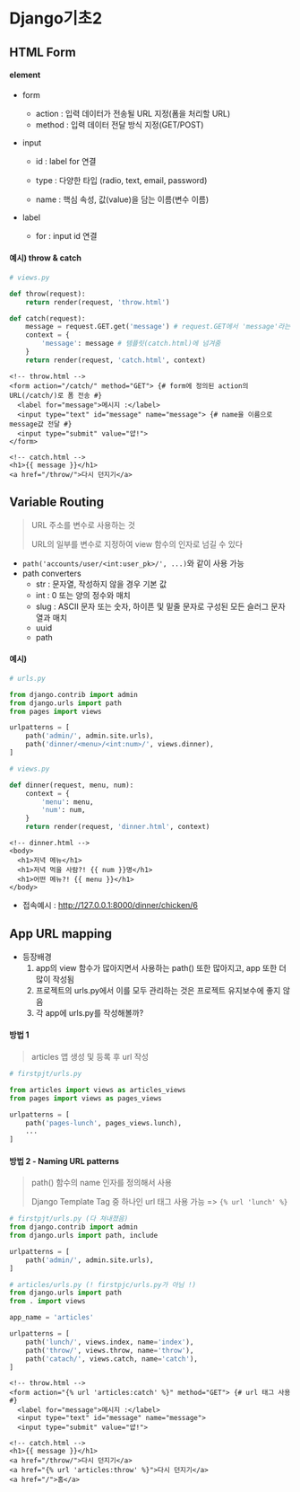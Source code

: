 # Django기초2



## HTML Form

#### element

- form 
  - action : 입력 데이터가 전송될 URL 지정(폼을 처리할 URL)
  - method : 입력 데이터 전달 방식 지정(GET/POST)

- input 

  - id : label for 연결
  - type : 다양한 타입 (radio, text, email, password)

  - name : 핵심 속성, 값(value)을 담는 이름(변수 이름)

- label

  - for : input id 연결



#### 예시) throw & catch

```python
# views.py

def throw(request):
    return render(request, 'throw.html')

def catch(request):
    message = request.GET.get('message') # request.GET에서 'message'라는 키에 대한 값
    context = {
        'message': message # 템플릿(catch.html)에 넘겨줌
    }
    return render(request, 'catch.html', context)
```



```django
<!-- throw.html -->
<form action="/catch/" method="GET"> {# form에 정의된 action의 URL(/catch/)로 폼 전송 #}
  <label for="message">메시지 :</label>
  <input type="text" id="message" name="message"> {# name을 이름으로 message값 전달 #}
  <input type="submit" value="얍!">
</form>
```



```django
<!-- catch.html -->
<h1>{{ message }}</h1>
<a href="/throw/">다시 던지기</a>
```



## Variable Routing

> URL 주소를 변수로 사용하는 것
>
> URL의 일부를 변수로 지정하여 view 함수의 인자로 넘길 수 있다

- `path('accounts/user/<int:user_pk>/', ...)`와 같이 사용 가능
- path converters
  - str : 문자열, 작성하지 않을 경우 기본 값
  - int : 0 또는 양의 정수와 매치
  - slug : ASCII 문자 또는 숫자, 하이픈 및 밑줄 문자로 구성된 모든 슬러그 문자열과 매치
  - uuid
  - path



#### 예시)

```python
# urls.py

from django.contrib import admin
from django.urls import path
from pages import views

urlpatterns = [
    path('admin/', admin.site.urls),
    path('dinner/<menu>/<int:num>/', views.dinner),
]
```



```python
# views.py

def dinner(request, menu, num):
    context = {
        'menu': menu,
        'num': num,
    }
    return render(request, 'dinner.html', context)
```



```django
<!-- dinner.html -->
<body>
  <h1>저녁 메뉴</h1>
  <h1>저녁 먹을 사람?! {{ num }}명</h1>
  <h1>어떤 메뉴?! {{ menu }}</h1>
</body>
```

- 접속예시 : http://127.0.0.1:8000/dinner/chicken/6



## App URL mapping

- 등장배경
  1. app의 view 함수가 많아지면서 사용하는 path() 또한 많아지고, app 또한 더 많이 작성됨
  2. 프로젝트의 urls.py에서 이를 모두 관리하는 것은 프로젝트 유지보수에 좋지 않음
  3. 각 app에 urls.py를 작성해볼까?



#### 방법 1

> articles 앱 생성 및 등록 후 url 작성

```python
# firstpjt/urls.py

from articles import views as articles_views
from pages import views as pages_views

urlpatterns = [
    path('pages-lunch', pages_views.lunch),
    ...
]
```



#### 방법 2 - Naming URL patterns

> path() 함수의 name 인자를 정의해서 사용
>
> Django Template Tag 중 하나인 url 태그 사용 가능 => `{% url 'lunch' %}`



```python
# firstpjt/urls.py (다 쳐내졌음)
from django.contrib import admin
from django.urls import path, include

urlpatterns = [
    path('admin/', admin.site.urls),
]
```



```python
# articles/urls.py (! firstpjc/urls.py가 아님 !)
from django.urls import path
from . import views

app_name = 'articles'

urlpatterns = [
    path('lunch/', views.index, name='index'),
    path('throw/', views.throw, name='throw'),
    path('catach/', views.catch, name='catch'),
]
```



```django
<!-- throw.html -->
<form action="{% url 'articles:catch' %}" method="GET"> {# url 태그 사용 #}
  <label for="message">메시지 :</label>
  <input type="text" id="message" name="message">
  <input type="submit" value="얍!">
```



```django
<!-- catch.html -->
<h1>{{ message }}</h1>
<a href="/throw/">다시 던지기</a>
<a href="{% url 'articles:throw' %}">다시 던지기</a>
<a href="/">홈</a>
```

